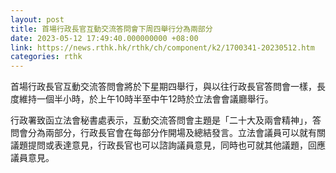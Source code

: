 ```yaml
---
layout: post
title: 首場行政長官互動交流答問會下周四舉行分為兩部分
date: 2023-05-12 17:49:40.000000000 +08:00
link: https://news.rthk.hk/rthk/ch/component/k2/1700341-20230512.htm
categories: rthk
---
```


首場行政長官互動交流答問會將於下星期四舉行，與以往行政長官答問會一樣，長度維持一個半小時，於上午10時半至中午12時於立法會會議廳舉行。

行政署致函立法會秘書處表示，互動交流答問會主題是「二十大及兩會精神」，答問會分為兩部分，行政長官會在每部分作開場及總結發言。立法會議員可以就有關議題提問或表達意見，行政長官也可以諮詢議員意見，同時也可就其他議題，回應議員意見。
